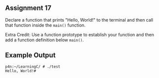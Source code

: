 ## Assignment 17
Declare a function that prints "Hello, World!" to the terminal and then call that function inside the `main()` function.

Extra Credit: Use a function prototype to establish your function and then add a function definition below `main()`.

## Example Output
```terminal_session
p4n:~/LearningC/ # ./test                                         
Hello, World!# 
```
